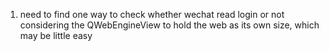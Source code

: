1. need to find one way to check whether wechat read login or not
    considering the QWebEngineView to hold the web as its own size, which may be little easy